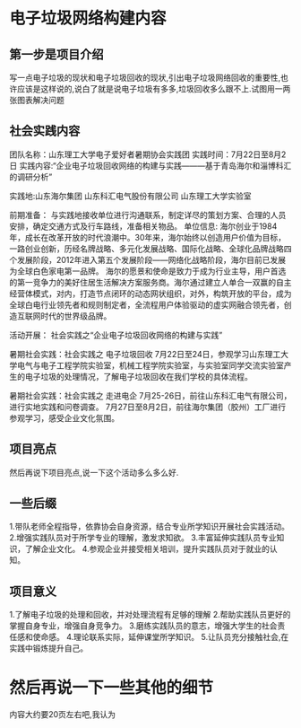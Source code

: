 # 电子垃圾网络构建内容
## 第一步是项目介绍
写一点电子垃圾的现状和电子垃圾回收的现状,引出电子垃圾网络回收的重要性,也许应该是这样说的,说白了就是说电子垃圾有多多,垃圾回收多么跟不上.试图用一两张图表解决问题
## 社会实践内容
团队名称：山东理工大学电子爱好者暑期协会实践团
实践时间：7月22日至8月2日
实践内容:“企业电子垃圾回收网络的构建与实践———基于青岛海尔和淄博科汇的调研分析”

实践地:山东海尔集团
       山东科汇电气股份有限公司
       山东理工大学实验室

前期准备：
       与实践地接收单位进行沟通联系，制定详尽的策划方案、合理的人员安排，确定交通方式及行车路线，准备相关物品。
单位信息:
海尔创业于1984年，成长在改革开放的时代浪潮中。30年来，海尔始终以创造用户价值为目标，一路创业创新，历经名牌战略、多元化发展战略、国际化战略、全球化品牌战略四个发展阶段，2012年进入第五个发展阶段——网络化战略阶段，海尔目前已发展为全球白色家电第一品牌。
海尔的愿景和使命是致力于成为行业主导，用户首选的第一竞争力的美好住居生活解决方案服务商。海尔通过建立人单合一双赢的自主经营体模式，对内，打造节点闭环的动态网状组织，对外，构筑开放的平台，成为全球白电行业领先者和规则制定者，全流程用户体验驱动的虚实网融合领先者，创造互联网时代的世界级品牌。

活动开展：
       社会实践之“企业电子垃圾回收网络的构建与实践”


暑期社会实践：社会实践之 电子垃圾回收
       7月22日至24日，参观学习山东理工大学电气与电子工程学院实验室，机械工程学院实验室，与实验室同学交流实验室产生的电子垃圾的处理情况，了解电子垃圾回收在我们学校的具体流程。

暑期社会实践：社会实践之 走进电企
       7月25-26日，前往山东科汇电气有限公司，进行实地实践和问卷调查。
    7月27日至8月2日，前往海尔集团（胶州）工厂进行参观学习，感受企业文化氛围。
## 项目亮点
然后再说下项目亮点,说一下这个活动多么多么好.
## 一些后缀
1.带队老师全程指导，依靠协会自身资源，结合专业所学知识开展社会实践活动。
2.增强实践队员对于所学专业的理解，激发求知欲。
3.丰富延伸实践队员专业知识，了解企业文化。
4.参观企业并接受相关培训，提升实践队员对于就业的认知。
## 项目意义
1.了解电子垃圾的处理和回收，并对处理流程有足够的理解
2.帮助实践队员更好的掌握自身专业，增强自身竞争力。
3.磨练实践队员的意志，增强大学生的社会责任感和使命感。
4.理论联系实际，延伸课堂所学知识。
5.让队员充分接触社会,在实践中锻炼提升自己。
# 然后再说一下一些其他的细节
内容大约要20页左右吧,我认为
